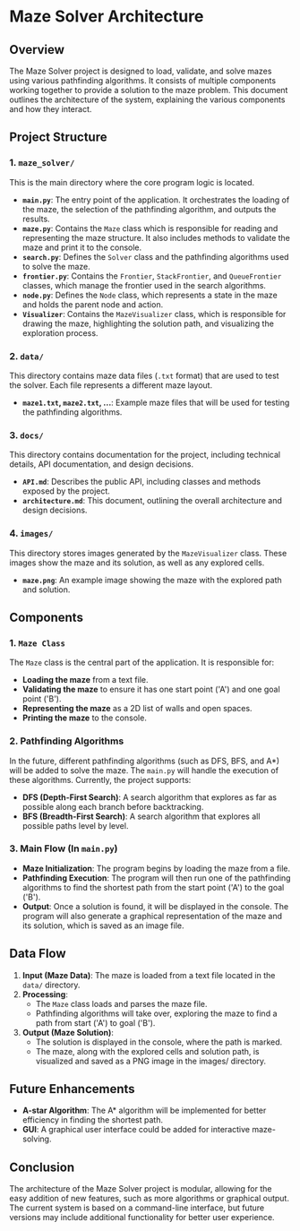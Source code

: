 # Maze Solver Architecture

## Overview
The Maze Solver project is designed to load, validate, and solve mazes using various pathfinding algorithms. It consists of multiple components working together to provide a solution to the maze problem. This document outlines the architecture of the system, explaining the various components and how they interact.

## Project Structure

### 1. `maze_solver/`
This is the main directory where the core program logic is located.
- **`main.py`**: The entry point of the application. It orchestrates the loading of the maze, the selection of the pathfinding algorithm, and outputs the results.
- **`maze.py`**: Contains the `Maze` class which is responsible for reading and representing the maze structure. It also includes methods to validate the maze and print it to the console.
- **`search.py`**: Defines the `Solver` class and the pathfinding algorithms used to solve the maze.
- **`frontier.py`**: Contains the `Frontier`, `StackFrontier`, and `QueueFrontier` classes, which manage the frontier used in the search algorithms.
- **`node.py`**: Defines the `Node` class, which represents a state in the maze and holds the parent node and action.
- **`Visualizer`**: Contains the `MazeVisualizer` class, which is responsible for drawing the maze, highlighting the solution path, and visualizing the exploration process.

### 2. `data/`
This directory contains maze data files (`.txt` format) that are used to test the solver. Each file represents a different maze layout.
- **`maze1.txt`, `maze2.txt`, ...**: Example maze files that will be used for testing the pathfinding algorithms.

### 3. `docs/`
This directory contains documentation for the project, including technical details, API documentation, and design decisions.
- **`API.md`**: Describes the public API, including classes and methods exposed by the project.
- **`architecture.md`**: This document, outlining the overall architecture and design decisions.

### 4. `images/`
This directory stores images generated by the `MazeVisualizer` class. These images show the maze and its solution, as well as any explored cells.
- **`maze.png`**: An example image showing the maze with the explored path and solution.

## Components

### 1. `Maze Class`
The `Maze` class is the central part of the application. It is responsible for:
- **Loading the maze** from a text file.
- **Validating the maze** to ensure it has one start point ('A') and one goal point ('B').
- **Representing the maze** as a 2D list of walls and open spaces.
- **Printing the maze** to the console.

### 2. Pathfinding Algorithms
In the future, different pathfinding algorithms (such as DFS, BFS, and A*) will be added to solve the maze. The `main.py` will handle the execution of these algorithms. Currently, the project supports:
- **DFS (Depth-First Search)**: A search algorithm that explores as far as possible along each branch before backtracking.
- **BFS (Breadth-First Search)**: A search algorithm that explores all possible paths level by level.

### 3. Main Flow (In `main.py`)
- **Maze Initialization**: The program begins by loading the maze from a file.
- **Pathfinding Execution**: The program will then run one of the pathfinding algorithms to find the shortest path from the start point ('A') to the goal ('B').
- **Output**: Once a solution is found, it will be displayed in the console. The program will also generate a graphical representation of the maze and its solution, which is saved as an image file.

## Data Flow

1. **Input (Maze Data)**: The maze is loaded from a text file located in the `data/` directory.
2. **Processing**:
   - The `Maze` class loads and parses the maze file.
   - Pathfinding algorithms will take over, exploring the maze to find a path from start ('A') to goal ('B').
3. **Output (Maze Solution)**: 
   - The solution is displayed in the console, where the path is marked.
   - The maze, along with the explored cells and solution path, is visualized and saved as a PNG image in the images/ directory.

## Future Enhancements
- **A-star Algorithm**: The A* algorithm will be implemented for better efficiency in finding the shortest path.
- **GUI**: A graphical user interface could be added for interactive maze-solving.

## Conclusion
The architecture of the Maze Solver project is modular, allowing for the easy addition of new features, such as more algorithms or graphical output. The current system is based on a command-line interface, but future versions may include additional functionality for better user experience.

